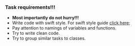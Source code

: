 ### Task requirements!!! ###
* __Most importantly do not hurry!!!__
* Write code with swift style.
For swift style guide [click here](https://github.com/raywenderlich/swift-style-guide);
* Pay attention to namings of variables and functions.
* Try to write clean code.
* Try to group similar tasks to classes.
